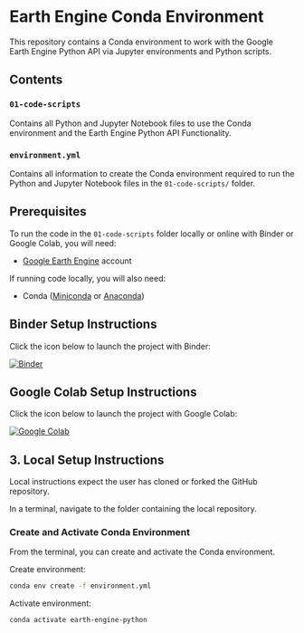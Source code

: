 # Earth Engine Conda Environment

This repository contains a Conda environment to work with the Google Earth Engine Python API via Jupyter environments and Python scripts.

## Contents

### `01-code-scripts`

Contains all Python and Jupyter Notebook files to use the Conda environment and the Earth Engine Python API Functionality.

### `environment.yml`

Contains all information to create the Conda environment required to run the Python and Jupyter Notebook files in the `01-code-scripts/` folder.  

## Prerequisites

To run the code in the `01-code-scripts` folder locally or online with Binder or Google Colab, you will need:

 * [Google Earth Engine](https://earthengine.google.com/) account

If running code locally, you will also need:

 * Conda ([Miniconda](https://docs.conda.io/en/latest/miniconda.html) or [Anaconda](https://docs.anaconda.com/anaconda/install/))

## Binder Setup Instructions

Click the icon below to launch the project with Binder:

[![Binder](https://mybinder.org/badge_logo.svg)](https://mybinder.org/v2/gh/calekochenour/earth-engine-environment/main)

## Google Colab Setup Instructions

Click the icon below to launch the project with Google Colab:

[![Google Colab](https://colab.research.google.com/assets/colab-badge.svg)](https://colab.research.google.com/github/calekochenour/earth-engine-environment/blob/master/01-code-scripts)

## 3. Local Setup Instructions

Local instructions expect the user has cloned or forked the GitHub repository.

In a terminal, navigate to the folder containing the local repository.

### Create and Activate Conda Environment

From the terminal, you can create and activate the Conda environment.

Create environment:

```bash
conda env create -f environment.yml
```

Activate environment:

```bash
conda activate earth-engine-python
```
